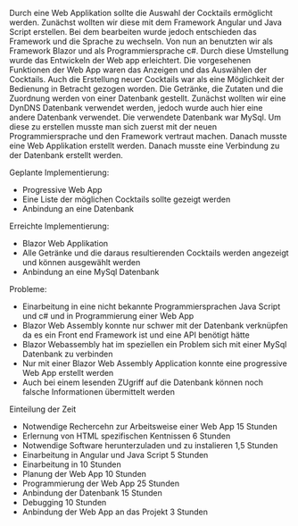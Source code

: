Durch eine Web Applikation sollte die Auswahl der Cocktails ermöglicht werden. Zunächst wollten wir diese mit dem Framework Angular und Java Script erstellen. Bei dem bearbeiten wurde jedoch entschieden das Framework und die Sprache zu wechseln. Von nun an benutzten wir als Framework  Blazor und als Programmiersprache c#. Durch diese Umstellung wurde das Entwickeln der Web app erleichtert. Die vorgesehenen Funktionen der Web App waren das Anzeigen und das Auswählen der Cocktails. Auch die Erstellung neuer Cocktails war als eine Möglichkeit der Bedienung in Betracht gezogen worden. Die Getränke, die Zutaten und die Zuordnung werden von einer Datenbank gestellt. Zunächst wollten wir eine DynDNS Datenbank verwendet werden, jedoch wurde auch hier eine andere Datenbank verwendet. Die verwendete Datenbank war MySql. Um diese zu erstellen musste man sich zuerst mit der neuen Programmiersprache und den Framework vertraut machen. Danach musste eine Web Applikation erstellt werden. Danach musste eine Verbindung zu der Datenbank erstellt werden.     


Geplante Implementierung:
 -   Progressive Web App
 -   Eine Liste der möglichen Cocktails sollte gezeigt werden
 -   Anbindung an eine Datenbank

Erreichte Implementierung:
 -   Blazor Web Applikation
 -   Alle Getränke und die daraus resultierenden Cocktails werden angezeigt und können ausgewählt werden
 -   Anbindung an eine MySql Datenbank

Probleme:
 -  Einarbeitung in eine nicht bekannte Programmiersprachen Java Script und c# und in Programmierung einer Web App
 -  Blazor Web Assembly konnte nur schwer mit der Datenbank verknüpfen da es ein Front end Framework ist und eine API benötigt hätte
 -  Blazor Webassembly hat im speziellen ein Problem sich mit einer MySql Datenbank zu verbinden
 -  Nur mit einer Blazor Web Assembly Application konnte eine progressive Web App erstellt werden	
 -  Auch bei einem lesenden ZUgriff auf die Datenbank können noch falsche Informationen übermittelt werden
   
   Einteilung der Zeit

  -   Notwendige Rechercehn zur Arbeitsweise einer Web App 15 Stunden
  -   Erlernung von HTML spezifischen Kentnissen 6 Stunden 
  -   Notwendige Software herunterzuladen und zu instalieren 1,5 Stunden
  -   Einarbeitung in Angular und Java Script 5 Stunden
  -   Einarbeitung in 10 Stunden
  -   Planung der Web App 10 Stunden
  -   Programmierung der Web App 25 Stunden
  -   Anbindung der Datenbank 15 Stunden 
  -   Debugging 10 Stunden
  -   Anbindung der Web App an das Projekt 3 Stunden 